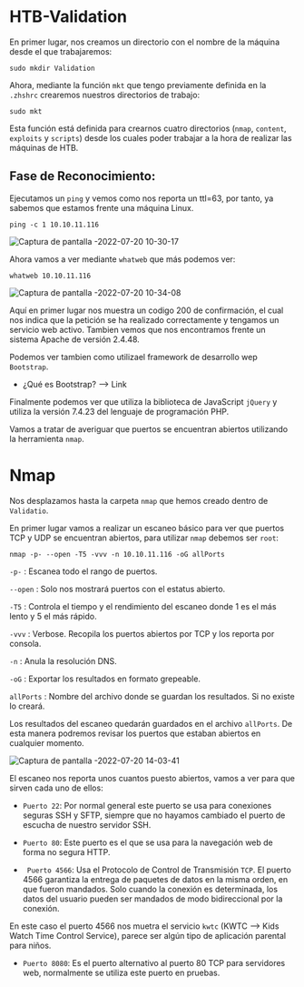 
# HTB-Validation

En primer lugar, nos creamos un directorio con el nombre de la máquina desde el que trabajaremos:

    sudo mkdir Validation
    
Ahora, mediante la función <a href="../Web/Herramientas_y_Scripts/mkt.html" style="text-decoration:none">`mkt`</a> que tengo previamente definida en la `.zhshrc` crearemos nuestros directorios de trabajo:

    sudo mkt

Esta función está definida para crearnos cuatro directorios (`nmap`, `content`, `exploits` y `scripts`) desde los cuales poder trabajar a la hora de
realizar las máquinas de HTB.

## Fase de Reconocimiento:

Ejecutamos un `ping` y vemos como nos reporta un ttl=63, por tanto, ya sabemos que estamos frente una máquina Linux.

    ping -c 1 10.10.11.116
    
![Captura de pantalla -2022-07-20 10-30-17](https://user-images.githubusercontent.com/103068924/180005076-f47e79bb-ef02-40a7-8b6a-07fd7ac0f0bf.png)
    
Ahora vamos a ver mediante `whatweb` que más podemos ver:

    whatweb 10.10.11.116
    
![Captura de pantalla -2022-07-20 10-34-08](https://user-images.githubusercontent.com/103068924/180005282-38818870-b4d1-4b7e-9ab1-2212b9c86537.png)

Aquí en primer lugar nos muestra un codigo 200 de confirmación, el cual nos indica que la petición se ha realizado correctamente y tengamos un
servicio web activo. Tambien vemos que nos encontramos frente un sistema
Apache de versión 2.4.48.

Podemos ver tambien como utilizael framework de desarrollo wep `Bootstrap`.

* ¿Qué es Bootstrap? --> <a href="https://www.hostinger.mx/tutoriales/que-es-bootstrap" style="text-decoration:none">Link</a> 
    
Finalmente podemos ver que utiliza la biblioteca de JavaScript `jQuery` y utiliza la versión 7.4.23 del lenguaje de programación PHP.

Vamos a tratar de averiguar que puertos se encuentran abiertos utilizando la 
herramienta `nmap`.

# Nmap

Nos desplazamos hasta la carpeta `nmap` que hemos creado dentro de `Validatio`.

En primer lugar vamos a realizar un escaneo básico para ver que puertos TCP y UDP se encuentran abiertos, para utilizar `nmap` debemos
ser `root`:

    nmap -p- --open -T5 -vvv -n 10.10.11.116 -oG allPorts

`-p-` : Escanea todo el rango de puertos.
  
`--open` : Solo nos mostrará puertos con el estatus abierto.
             
`-T5` : Controla el tiempo y el rendimiento del escaneo donde 1 es el más lento  y 5 el más rápido.
             
`-vvv` : Verbose. Recopila los puertos abiertos por TCP y los reporta por consola.
             
`-n` : Anula la resolución DNS.

`-oG` : Exportar los resultados en formato grepeable.
  
`allPorts` : Nombre del archivo donde se guardan los resultados. Si no existe lo creará.
  
Los resultados del escaneo quedarán guardados en el archivo `allPorts`. De esta manera podremos revisar los puertos que estaban abiertos en cualquier
momento.

![Captura de pantalla -2022-07-20 14-03-41](https://user-images.githubusercontent.com/103068924/180032930-cc4431a2-1682-409b-a2f0-995e6cd4af2d.png)

El escaneo nos reporta unos cuantos puesto abiertos, vamos a ver para que sirven cada uno de ellos:

* `Puerto 22`: Por normal general este puerto se usa para conexiones seguras SSH y SFTP, siempre que no hayamos cambiado el puerto de escucha de nuestro servidor SSH.

* `Puerto 80`: Este puerto es el que se usa para la navegación web de forma no segura HTTP.

* ` Puerto 4566`: Usa el Protocolo de Control de Transmisión `TCP`. El puerto 4566 garantiza la entrega de paquetes de datos en la misma orden, en que fueron mandados. Solo cuando la conexión es determinada, los datos del usuario pueden ser mandados de modo bidireccional por la conexión. 

En este caso el puerto 4566 nos muetra el servicio `kwtc` (KWTC --> Kids Watch Time Control Service), parece ser
algún tipo de aplicación parental para niños.

* `Puerto 8080`: Es el puerto alternativo al puerto 80 TCP para servidores web, normalmente se utiliza este puerto en pruebas.










